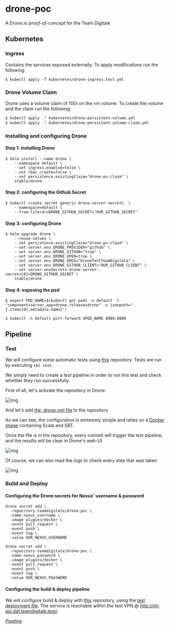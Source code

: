 # drone-poc

A Drone.io *proof-of-concept* for the Team Digitale


## Kubernetes

### Ingress

Contains the services exposed externally. To apply modifications run the following

```
$ kubectl apply -f kubernetes/drone-ingress.test.yml
```

### Drone Volume Claim

Drone uses a volume claim of 10Gi on the vm volume.
To create the volume and the claim run the following:

```bash
$ kubectl apply -f kubernetes/drone-persistent-volume.yml
$ kubectl apply -f kubernetes/drone-persistent-volume-claim.yml
```


### Installing and configuring Drone

#### Step 1: installing Drone
```
$ helm install --name drone \
    --namespace default \
    --set ingress.enabled=false \
    --set rbac.create=false \
    --set persistence.existingClaim="drone-pv-claim" \
    stable/drone
```

#### Step 2: configuring the Github Secret
```
$ kubectl create secret generic drone-server-secrets  \
    --namespace=default \
    --from-literal=DRONE_GITHUB_SECRET="OUR_GITHUB_SECRET"
```

#### Step 3: configuring Drone
```
$ helm upgrade drone \
    --reuse-values \
    --set persistence.existingClaim="drone-pv-claim" \
    --set server.env.DRONE_PROVIDER="github" \
    --set server.env.DRONE_GITHUB="true" \
    --set server.env.DRONE_OPEN=true \
    --set server.env.DRONE_ORGS="DroneTestTeamDigitale" \
    --set server.env.DRONE_GITHUB_CLIENT="OUR_GITHUB_CLIENT" \
    --set server.envSecrets.drone-server-secrets[0]=DRONE_GITHUB_SECRET \
    stable/drone
```

#### Step 4: exposing the pod
```
$ export POD_NAME=$(kubectl get pods -n default -l "component=server,app=drone,release=drone" -o jsonpath="{.items[0].metadata.name}")

$ kubectl -n default port-forward $POD_NAME 8000:8000
```



## Pipeline

### Test

We will configure some automatic tests using [this](https://github.com/teamdigitale/daf-srv-storage) repository. Tests are run by executing `sbt test`. 

We simply need to create a *test* pipeline in order to run this test and check whether they run successfully.

First of all, let's activate the repository in Drone:

![img](https://i.imgur.com/VBvY5UB.png)

And let's add  [the .drone.yml file](test/.drone.yml) to the repository

As we can see, the configuration is extremely simple and relies on a [Docker image](https://hub.docker.com/r/hseeberger/scala-sbt/) containing Scala and SBT.

Once the file is in the repository, every commit will trigger the test pipeline, and the results will be clear in Drone's web-UI

![img](https://i.imgur.com/bIWlCNY.png) 


Of course, we can also read the logs to check every step that was taken

![img](https://i.imgur.com/Opp5jd7.png)



### Build and Deploy

#### Configuring the Drone secrets for Nexus' username & password
```
drone secret add \
  -repository teamdigitale/drone-poc \
  -name nexus_username \
  -image plugins/docker \
  -event pull_request \
  -event push \
  -event tag \
  -value OUR_NEXUS_USERNAME
```

```
drone secret add \
  -repository teamdigitale/drone-poc \
  -name nexus_password \
  -image plugins/docker \
  -event pull_request \
  -event push \
  -event tag \
  -value OUR_NEXUS_PASSWORD
```

#### Configuring the build & deploy pipeline
We will configure build & deploy with [this](https://github.com/teamdigitale/daf-models/tree/master/outbox-classification/web-api) repository, using the [test deployment file](https://github.com/teamdigitale/daf-models/blob/master/outbox-classification/web-api/kube-deploy-test.yml). The service is reachable within the test VPN @ http://ml-api.daf.teamdigitale.test/.

[Pipeline](build/.drone.yml)